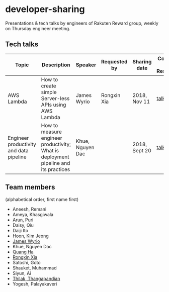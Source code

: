 # developer-sharing
Presentations &amp; tech talks by engineers of Rakuten Reward group, weekly on Thursday engineer meeting.

## Tech talks
|Topic|Description|Speaker|Requested by|Sharing date|Comment & Resources|
|---|---|---|---|---|---|
|AWS Lambda|How to create simple Server-less APIs using AWS Lambda|James Wyrio|Rongxin Xia|2018, Nov 11|[talk](tech-talks/serverless-computing.md)|
|Engineer productivity and data pipeline|How to measure engineer productivity; What is deployment pipeline and its practices|Khue, Nguyen Dac||2018, Sept 20|[talk](help/engineer-productivity-and-data-pipeline.md)|


## <a name="members"></a>Team members
(alphabetical order, first name first)
* Aneesh, Remani
* Ameya, Khasgiwala
* Arun, Puri
* Daisy, Qiu
* Daiji Ito
* Hoon, Kim Jeong 
* [James Wyrio](https://github.com/JWiryo)
* Khue, Nguyen Dac
* [Quang Ha](https://github.com/quangDecember)
* [Rongxin Xia](https://github.com/rongxin) 
* Satoshi, Goto
* Shauket, Muhammad
* Siyun, Ai 
* [Thilak, Thangapandian](https://github.com/Thilak-T)
* Yogesh, Palayakaveri